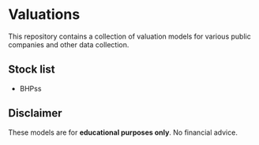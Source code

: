 # Valuations
This repository contains a collection of valuation models for various public companies and other data collection.

## Stock list
- BHPss

## Disclaimer
These models are for **educational purposes only**. No financial advice.